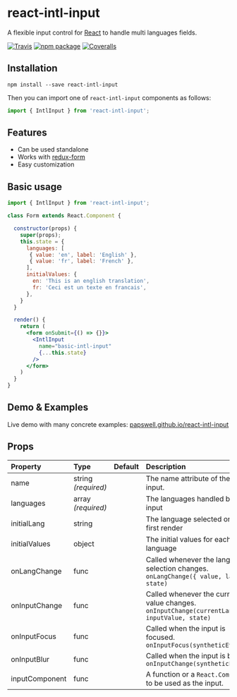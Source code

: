 react-intl-input
================

A flexible input control for [React](http://facebook.github.io/react/index.html) to handle multi languages fields.  

[![Travis][build-badge]][build]
[![npm package][npm-badge]][npm]
[![Coveralls][coveralls-badge]][coveralls]


## Installation

```
npm install --save react-intl-input
```

Then you can import one of `react-intl-input` components as follows:

```js
import { IntlInput } from 'react-intl-input';
```

## Features

- Can be used standalone
- Works with [redux-form](https://redux-form.com/7.1.2/)
- Easy customization

## Basic usage

```jsx
import { IntlInput } from 'react-intl-input';

class Form extends React.Component {

  constructor(props) {
    super(props);
    this.state = {
      languages: [
       { value: 'en', label: 'English' },
       { value: 'fr', label: 'French' },
      ],
      initialValues: {
        en: 'This is an english translation',
        fr: 'Ceci est un texte en francais',
      },
    }
  }

  render() {
    return (
      <form onSubmit={() => {}}>
        <IntlInput
          name="basic-intl-input"
          {...this.state}
        />
      </form>
    )
  }
}

```
## Demo & Examples

Live demo with many concrete examples: [papswell.github.io/react-intl-input](https://papswell.github.io/react-intl-input)

## Props

| Property | Type | Default | Description |
|:---|:---|:---|:---|
| name | string _(required)_ | | The name attribute of the html input. |
| languages | array _(required)_ | | The languages handled by the input |
| initialLang | string | | The language selected on the first render |
| initialValues | object | | The initial values for each language |
| onLangChange | func | | Called whenever the language selection changes. ```onLangChange({ value, label}, state)``` |
| onInputChange | func | | Called whenever the current value changes. ```onInputChange(currentLanguage, inputValue, state)``` |
| onInputFocus | func | | Called when the input is focused. ```onInputFocus(syntheticEvent)``` |
| onInputBlur | func | | Called when the input is blurred. ```onInputChange(syntheticEvent)``` |
| inputComponent | func | | A function or a `React.Component` to be used as the input. |


[build-badge]: https://img.shields.io/travis/papswell/react-intl-input/master.png?style=flat-square
[build]: https://travis-ci.org/papswell/react-intl-input

[npm-badge]: https://img.shields.io/npm/v/react-intl-input.png?style=flat-square
[npm]: https://www.npmjs.org/package/react-intl-input

[coveralls-badge]: https://img.shields.io/coveralls/papswell/react-intl-input/master.png?style=flat-square
[coveralls]: https://coveralls.io/github/papswell/react-intl-input
